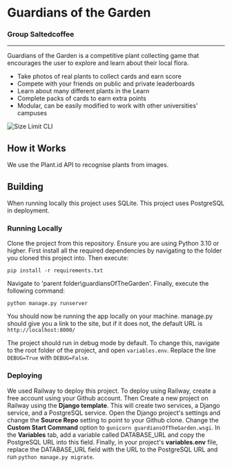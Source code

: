 # Guardians of the Garden

### Group Saltedcoffee
___

Guardians of the Garden is a competitive plant collecting game that encourages the user to explore and learn about their local flora.
* Take photos of real plants to collect cards and earn score
* Compete with your friends on public and private leaderboards
* Learn about many different plants in the Learn
* Complete packs of cards to earn extra points
* Modular, can be easily modified to work with other universities' campuses

<img src="./img/home.png" alt="Size Limit CLI">

## How it Works
We use the Plant.id API to recognise plants from images.

## Building
When running locally this project uses SQLite.
This project uses PostgreSQL in deployment.

### Running Locally
Clone the project from this repository. 
Ensure you are using Python 3.10 or higher. First install all the required dependencies by navigating to the folder you cloned this project into. Then execute:
``` commandline
pip install -r requirements.txt
```
Navigate to 'parent folder\guardiansOfTheGarden'. Finally, execute the following command:
``` commandline
python manage.py runserver
```
You should now be running the app locally on your machine. manage.py should give you a link to the site, but if it does not, the default URL is ```http://localhost:8000/```

The project should run in debug mode by default. To change this, navigate to the root folder of the project, and open ```variables.env```.
Replace the line ```DEBUG=True``` with ```DEBUG=False```.

### Deploying
We used Railway to deploy this project. To deploy using Railway, create a free account using your Github account. Then Create a new project on Railway using the **Django template**. This will create two services, a Django service, and a PostgreSQL service. Open the Django project's settings and change the **Source Repo** setting to point to your Github clone. Change the **Custom Start Command** option to ```gunicorn guardiansOfTheGarden.wsgi```. In the **Variables** tab, add a variable called DATABASE_URL and copy the PostgreSQL URL into this field. Finally, in your project's **variables.env** file, replace the DATABASE_URL field with the URL to the PostgreSQL URL and run ```python manage.py migrate```.

